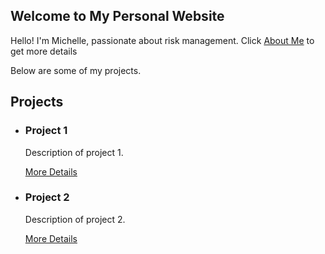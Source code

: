 <html lang="en">
<body>
    <main>
        <section>
            <h2>Welcome to My Personal Website</h2>
            <p>Hello! I'm Michelle, passionate about risk management. Click <a href="https://michelleziqi.github.io/about%20me/">About Me</a> to get more details </p>
        <p>Below are some of my projects.</p>
        <section>
            <h2>Projects</h2>
            <ul class="project-list">
                <li>
                    <h3>Project 1</h3>
                    <p>Description of project 1.</p>
                    <a href="https://github.com/username/project1">More Details</a>
                </li>
                <li>
                    <h3>Project 2</h3>
                    <p>Description of project 2.</p>
                    <a href="https://github.com/username/project2">More Details</a>
                </li>
                <!-- Add more projects as needed -->
            </ul>
        </section>
    </main>
</body>
</html>
